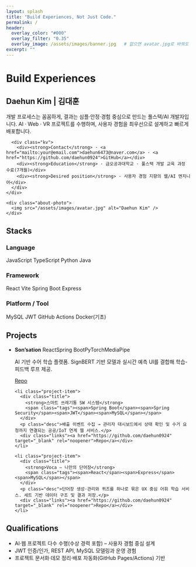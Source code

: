 ```yaml
---
layout: splash
title: "Build Experiences, Not Just Code."
permalink: /
header:
  overlay_color: "#000"
  overlay_filter: "0.35"
  overlay_image: /assets/images/banner.jpg   # 없으면 avatar.jpg로 바꿔도 됩니다.
excerpt: ""
---
```


<!-- ===== HERO SLOGAN ===== -->
<div class="hero-slogan">
  <h1>Build Experiences</h1>
</div>

<!-- ===== ABOUT ===== -->
<section class="section" id="about">
  <div class="about-card">
    <div class="about-text">
      <h2 class="section-title">Daehun Kim | 김대훈</h2>
      <p class="lead">
        개발 프로세스는 꼼꼼하게, 결과는 심플·안정·경험 중심으로 만드는 풀스택/AI 개발자입니다.
        AI · Web · VR 프로젝트를 수행하며, 사용자 경험을 최우선으로 설계하고 빠르게 배포합니다.
      </p>

      <div class="kv">
        <div><strong>Contact</strong> · <a href="mailto:your@email.com">daehun6473@naver.com</a> · <a href="https://github.com/daehun0924">GitHub</a></div>
        <div><strong>Education</strong> · 금오공과대학교 · 풀스택 개발 교육 과정 수료(7개월)</div>
        <div><strong>Desired position</strong> · 사용자 경험 지향의 웹/AI 엔지니어</div>
      </div>
    </div>

    <div class="about-photo">
      <img src="/assets/images/avatar.jpg" alt="Daehun Kim" />
    </div>
  </div>
</section>

<!-- ===== STACKS ===== -->
<section class="section" id="stacks">
  <h2 class="section-title">Stacks</h2>

  <div class="stack-group">
    <h3>Language</h3>
    <div class="badges">
      <span class="badge">JavaScript</span>
      <span class="badge">TypeScript</span>
      <span class="badge">Python</span>
      <span class="badge">Java</span>
    </div>
  </div>

  <div class="stack-group">
    <h3>Framework</h3>
    <div class="badges">
      <span class="badge">React</span>
      <span class="badge">Vite</span>
      <span class="badge">Spring Boot</span>
      <span class="badge">Express</span>
    </div>
  </div>

  <div class="stack-group">
    <h3>Platform / Tool</h3>
    <div class="badges">
      <span class="badge">MySQL</span>
      <span class="badge">JWT</span>
      <span class="badge">GitHub Actions</span>
      <span class="badge">Docker(기초)</span>
    </div>
  </div>
</section>

<!-- ===== PROJECTS ===== -->
<section class="section" id="projects">
  <h2 class="section-title">Projects</h2>

  <ul class="project-list">
    <li class="project-item">
      <div class="title">
        <strong>Son’sation</strong>
        <span class="tags"><span>React</span><span>Spring Boot</span><span>PyTorch</span><span>MediaPipe</span></span>
      </div>
      <p class="desc">AI 기반 수어 학습 플랫폼. SignBERT 기반 모델과 실시간 예측 UI를 결합해 학습-피드백 루프 제공.</p>
      <div class="links">
        <a href="https://github.com/daehun0924" target="_blank" rel="noopener">Repo</a>
        <!-- <a href="#" target="_blank" rel="noopener">Demo</a> -->
      </div>
    </li>

    <li class="project-item">
      <div class="title">
        <strong>스마트 쓰레기통 SW 시스템</strong>
        <span class="tags"><span>Spring Boot</span><span>Spring Security</span><span>JWT</span><span>MySQL</span></span>
      </div>
      <p class="desc">배출 이벤트 수집 → 관리자 대시보드에서 상태 확인 및 수거 요청까지 연결되는 공공/IoT 연계 웹 서비스.</p>
      <div class="links"><a href="https://github.com/daehun0924" target="_blank" rel="noopener">Repo</a></div>
    </li>

    <li class="project-item">
      <div class="title">
        <strong>Voca – 나만의 단어장</strong>
        <span class="tags"><span>React</span><span>Express</span><span>MySQL</span></span>
      </div>
      <p class="desc">단어장 생성·관리와 퀴즈를 하나로 묶은 UX 중심 어휘 학습 서비스. 세트 기반 데이터 구조 및 결과 저장.</p>
      <div class="links"><a href="https://github.com/daehun0924" target="_blank" rel="noopener">Repo</a></div>
    </li>
  </ul>
</section>

<!-- ===== QUALIFICATIONS ===== -->
<section class="section" id="qualifications">
  <h2 class="section-title">Qualifications</h2>
  <ul class="qual-list">
    <li>AI·웹 프로젝트 다수 수행(수상 경력 포함) – 사용자 경험 중심 설계</li>
    <li>JWT 인증/인가, REST API, MySQL 모델링과 운영 경험</li>
    <li>프로젝트 문서화·데모 정리·배포 자동화(GitHub Pages/Actions) 기반</li>
  </ul>
</section>
